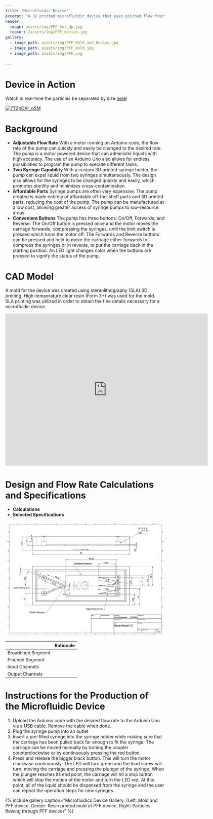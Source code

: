 ```yaml
---
title: "Microfluidic Device"
excerpt: "A 3D printed microfluidic device that uses pinched flow fractionation to separate particles."
header:
  image: assets/img/PFF_Set_Up.jpg
  teaser: /assets/img/PPF_device.jpg
gallery:
  - image_path: assets/img/PFF_Mold_and_Device.jpg
  - image_path: assets/img/PFF_mold.jpg
  - image_path: assets/img/PFF.png
   
---
```


# Device in Action
Watch in real-time the particles be separated by size [here](https://youtu.be/7T2pOAr_oSM)!

[![7T2pOAr_oSM](https://img.youtube.com/vi/7T2pOAr_oSM/0.jpg)](https://youtu.be/7T2pOAr_oSM)


# Background 

* **Adjustable Flow Rate** With a motor running on Arduino code, the flow rate of the pump can quickly and easily be changed to the desired rate. The pump is a motor powered device that can administer liquids with high accuracy. The use of an Arduino Uno also allows for endless possibilities to program the pump to execute different tasks.
* **Two Syringe Capability** With a custom 3D printed syringe holder, the pump can expel liquid from two syringes simultaneously. The design also allows for the syringes to be changed quickly and easily, which promotes sterility and minimizes cross-contamination. 
* **Affordable Parts** Syringe pumps are often very expensive. The pump created is made entirely of affordable off-the-shelf parts and 3D printed parts, reducing the cost of the pump. The pump can be manufactured at a low cost, allowing greater access of syringe pumps to low-resource areas.
* **Convenient Buttons** The pump has three buttons: On/Off, Forwards, and Reverse. The On/Off button is pressed once and the motor moves the carriage forwards, compressing the syringes, until the limit switch is pressed which turns the motor off. The Forwards and Reverse buttons can be pressed and held to move the carriage either forwards to compress the syringes or in reverse, to put the carriage back in the starting position. An LED light changes color when the buttons are pressed to signify the status of the pump.

# CAD Model
A mold for the device was created using stereolithography (SLA) 3D printing. High-temperature clear resin (Form 3+) was used for the mold. SLA printing was utilized in order to obtain the fine details necessary for a microfluidic device. 
<iframe src="https://vanderbilt643.autodesk360.com/shares/public/SH286ddQT78850c0d8a4aa3385128126c77e?mode=embed" width="640" height="480" allowfullscreen="true" webkitallowfullscreen="true" mozallowfullscreen="true"  frameborder="0"></iframe>

# Design and Flow Rate Calculations and Specifications

* **Calculations**
* **Selected Specifications**

 ![Selected Spefifications](/assets/img/PFF_Drawing.jpg)

|                   | Rationale |
| ----------------- | ------- | 
| Broadened Segment |  |
| Pinched Segment   |  |
| Input Channels    |  |
| Output Channels   |  |


# Instructions for the Production of the Microfluidic Device

1. Upload the Arduino code with the desired flow rate to the Arduino Uno via a USB cable. Remove the cable when done.
2. Plug the syringe pump into an outlet
3. Insert a pre-filled syringe into the syringe holder while making sure that the carriage has been pulled back far enough to fit the syringe. The carriage can be moved manually by turning the coupler counterclockwise or by continuously pressing the red button. 
4. Press and release the bigger black button. This will turn the motor clockwise continuously. The LED will turn green and the lead screw will turn, moving the carriage and pressing the plunger of the syringe. When the plunger reaches its end point, the carriage will hit a stop button which will stop the motion of the motor and turn the LED red. At this point, all of the liquid should be dispensed from the syringe and the user can repeat the operation steps for new syringes.

{% include gallery caption="Microfluidics Device Gallery. (Left: Mold and PFF device. Center: Resin printed mold of PFF device. Right: Particles flowing through PFF device)" %}
